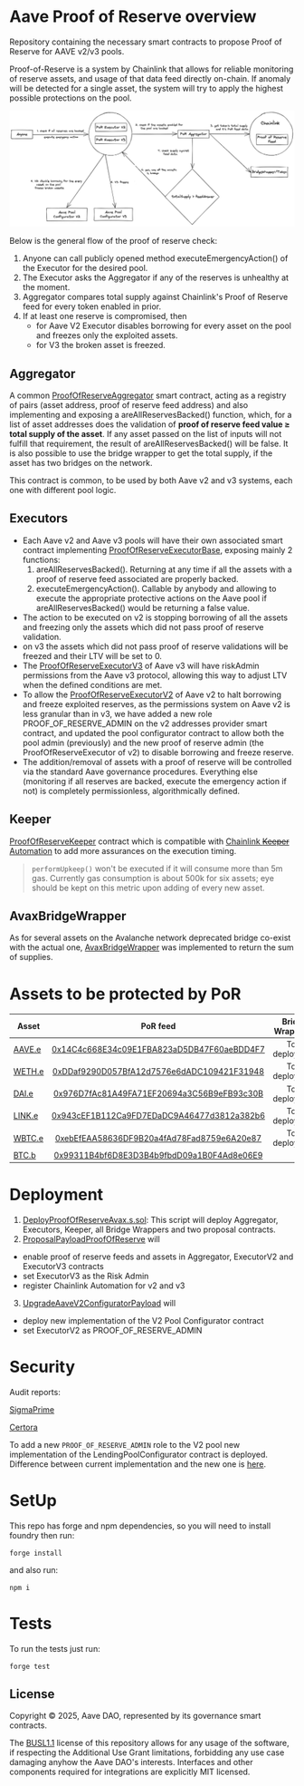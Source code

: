 # Aave Proof of Reserve overview

Repository containing the necessary smart contracts to propose Proof of Reserve for AAVE v2/v3 pools.

Proof-of-Reserve is a system by Chainlink that allows for reliable monitoring of reserve assets, and usage of that data feed directly on-chain. If anomaly will be detected for a single asset, the system will try to apply the highest possible protections on the pool.

![proof-of-reserve overview](./proof-of-reserve.png)

Below is the general flow of the proof of reserve check:

1. Anyone can call publicly opened method executeEmergencyAction() of the Executor for the desired pool.
2. The Executor asks the Aggregator if any of the reserves is unhealthy at the moment.
3. Aggregator compares total supply against Chainlink's Proof of Reserve feed for every token enabled in prior.
4. If at least one reserve is compromised, then
   - for Aave V2 Executor disables borrowing for every asset on the pool and freezes only the exploited assets.
   - for V3 the broken asset is freezed.

## Aggregator

A common [ProofOfReserveAggregator](./src/contracts/ProofOfReserveAggregator.sol) smart contract, acting as a registry of pairs (asset address, proof of reserve feed address) and also implementing and exposing a areAllReservesBacked() function, which, for a list of asset addresses does the validation of **proof of reserve feed value ≥ total supply of the asset**. If any asset passed on the list of inputs will not fulfill that requirement, the result of areAllReservesBacked() will be false. It is also possible to use the bridge wrapper to get the total supply, if the asset has two bridges on the network.

This contract is common, to be used by both Aave v2 and v3 systems, each one with different pool logic.

## Executors

- Each Aave v2 and Aave v3 pools will have their own associated smart contract implementing [ProofOfReserveExecutorBase](./src/contracts/ProofOfReserveExecutorBase.sol), exposing mainly 2 functions:
  1. areAllReservesBacked(). Returning at any time if all the assets with a proof of reserve feed associated are properly backed.
  2. executeEmergencyAction(). Callable by anybody and allowing to execute the appropriate protective actions on the Aave pool if areAllReservesBacked() would be returning a false value.
- The action to be executed on v2 is stopping borrowing of all the assets and freezing only the assets which did not pass proof of reserve validation.
- on v3 the assets which did not pass proof of reserve validations will be freezed and their LTV will be set to 0.
- The [ProofOfReserveExecutorV3](./src/contracts/ProofOfReserveExecutorV3.sol) of Aave v3 will have riskAdmin permissions from the Aave v3 protocol, allowing this way to adjust LTV when the defined conditions are met.
- To allow the [ProofOfReserveExecutorV2](./src/contracts/ProofOfReserveExecutorV2.sol) of Aave v2 to halt borrowing and freeze exploited reserves, as the permissions system on Aave v2 is less granular than in v3, we have added a new role PROOF_OF_RESERVE_ADMIN on the v2 addresses provider smart contract, and updated the pool configurator contract to allow both the pool admin (previously) and the new proof of reserve admin (the ProofOfReserveExecutor of v2) to disable borrowing and freeze reserve.
- The addition/removal of assets with a proof of reserve will be controlled via the standard Aave governance procedures. Everything else (monitoring if all reserves are backed, execute the emergency action if not) is completely permissionless, algorithmically defined.

## Keeper

[ProofOfReserveKeeper](./src/contracts/ProofOfReserveKeeper.sol) contract which is compatible with [Chainlink ~~Keeper~~ Automation](https://docs.chain.link/docs/chainlink-automation/introduction/) to add more assurances on the execution timing.

> `performUpkeep()` won't be executed if it will consume more than 5m gas. Currently gas consumption is about 500k for six assets; eye should be kept on this metric upon adding of every new asset.

## AvaxBridgeWrapper

As for several assets on the Avalanche network deprecated bridge co-exist with the actual one, [AvaxBridgeWrapper](./src/contracts/AvaxBridgeWrapper.sol) was implemented to return the sum of supplies.

# Assets to be protected by PoR

| Asset                                                                           |                                                          PoR feed                                                          | Bridge Wrapper |
| ------------------------------------------------------------------------------- | :------------------------------------------------------------------------------------------------------------------------: | -------------: |
| [AAVE.e](https://snowtrace.io/token/0x63a72806098bd3d9520cc43356dd78afe5d386d9) |   [0x14C4c668E34c09E1FBA823aD5DB47F60aeBDD4F7](https://snowtrace.io/address/0x14c4c668e34c09e1fba823ad5db47f60aebdd4f7)    | To be deployed |
| [WETH.e](https://snowtrace.io/token/0x49d5c2bdffac6ce2bfdb6640f4f80f226bc10bab) | [0xDDaf9290D057BfA12d7576e6dADC109421F31948](https://snowtrace.io/address/0xddaf9290d057bfa12d7576e6dadc109421f31948#code) | To be deployed |
| [DAI.e](https://snowtrace.io/token/0xd586e7f844cea2f87f50152665bcbc2c279d8d70)  |   [0x976D7fAc81A49FA71EF20694a3C56B9eFB93c30B](https://snowtrace.io/address/0x976d7fac81a49fa71ef20694a3c56b9efb93c30b)    | To be deployed |
| [LINK.e](https://snowtrace.io/token/0x5947bb275c521040051d82396192181b413227a3) |   [0x943cEF1B112Ca9FD7EDaDC9A46477d3812a382b6](https://snowtrace.io/address/0x943cef1b112ca9fd7edadc9a46477d3812a382b6)    | To be deployed |
| [WBTC.e](https://snowtrace.io/token/0x50b7545627a5162f82a992c33b87adc75187b218) |   [0xebEfEAA58636DF9B20a4fAd78Fad8759e6A20e87](https://snowtrace.io/address/0xebefeaa58636df9b20a4fad78fad8759e6a20e87)    | To be deployed |
| [BTC.b](https://snowtrace.io/token/0x152b9d0FdC40C096757F570A51E494bd4b943E50)  |   [0x99311B4bf6D8E3D3B4b9fbdD09a1B0F4Ad8e06E9](https://snowtrace.io/address/0x99311b4bf6d8e3d3b4b9fbdd09a1b0f4ad8e06e9)    |              - |

# Deployment

1. [DeployProofOfReserveAvax.s.sol](./scripts/DeployProofOfReserveAvax.s.sol): This script will deploy Aggregator, Executors, Keeper, all Bridge Wrappers and two proposal contracts.
2. [ProposalPayloadProofOfReserve](./src/proposal/ProposalPayloadProofOfReserve.sol) will

- enable proof of reserve feeds and assets in Aggregator, ExecutorV2 and ExecutorV3 contracts
- set ExecutorV3 as the Risk Admin
- register Chainlink Automation for v2 and v3

3. [UpgradeAaveV2ConfiguratorPayload](./src/proposal/UpgradeAaveV2ConfiguratorPayload.sol) will

- deploy new implementation of the V2 Pool Configurator contract
- set ExecutorV2 as PROOF_OF_RESERVE_ADMIN

# Security

Audit reports:

[SigmaPrime](./security/sigmap/audit-report-round-2.md)

[Certora](./security/Certora)

To add a new `PROOF_OF_RESERVE_ADMIN` role to the V2 pool new implementation of the LendingPoolConfigurator contract is deployed. Difference between current implementation and the new one is [here](./diffs/avalanche_configurator_%200xc7938af7EC68C3d5aC3a396E28661B3E366b8fcf.md).

# SetUp

This repo has forge and npm dependencies, so you will need to install foundry then run:

```
forge install
```

and also run:

```
npm i
```

# Tests

To run the tests just run:

```
forge test
```

## License

Copyright © 2025, Aave DAO, represented by its governance smart contracts.

The [BUSL1.1](./LICENSE) license of this repository allows for any usage of the software, if respecting the Additional Use Grant limitations, forbidding any use case damaging anyhow the Aave DAO's interests.
Interfaces and other components required for integrations are explicitly MIT licensed.
